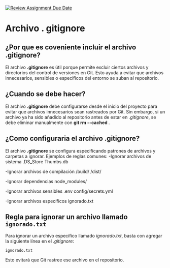 [![Review Assignment Due Date](https://classroom.github.com/assets/deadline-readme-button-22041afd0340ce965d47ae6ef1cefeee28c7c493a6346c4f15d667ab976d596c.svg)](https://classroom.github.com/a/kl-E8VQf)
# Archivo . gitignore
## ¿Por que es coveniente incluir el archivo .gitignore?
El archivo **.gitignore** es útil porque permite excluir ciertos archivos y directorios del control de versiones en Git. Esto ayuda a evitar que archivos innecesarios, sensibles o específicos del entorno se suban al repositorio.

## ¿Cuando se debe hacer?
El archivo **.gitignore** debe configurarse desde el inicio del proyecto para evitar que archivos innecesarios sean rastreados por Git. Sin embargo, si un archivo ya ha sido añadido al repositorio antes de estar en _.gitignore_, se debe eliminar manualmente con **git rm --cached <archivo>**.

## ¿Como configuraria el archivo .gitignore?
El archivo **.gitignore** se configura especificando patrones de archivos y carpetas a ignorar. Ejemplos de reglas comunes:
-Ignorar archivos de sistema
.DS_Store
Thumbs.db

-Ignorar archivos de compilación
/build/
/dist/

-Ignorar dependencias
node_modules/

-Ignorar archivos sensibles
.env
config/secrets.yml

-Ignorar archivos específicos
ignorado.txt

## Regla para ignorar un archivo llamado `ignorado.txt`
Para ignorar un archivo específico llamado _ignorado.txt_, basta con agregar la siguiente línea en el _.gitignore_:
```
ignorado.txt
```
Esto evitará que Git rastree ese archivo en el repositorio.

